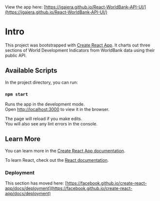 View the app here: [https://jgajera.github.io/React-WorldBank-API-UI/](https://jgajera.github.io/React-WorldBank-API-UI/)


# Intro

This project was bootstrapped with [Create React App](https://github.com/facebook/create-react-app). It charts out three sections of World Development Indicators from WorldBank data using their public API.

## Available Scripts

In the project directory, you can run:

### `npm start`

Runs the app in the development mode.\
Open [http://localhost:3000](http://localhost:3000) to view it in the browser.

The page will reload if you make edits.\
You will also see any lint errors in the console.


## Learn More

You can learn more in the [Create React App documentation](https://facebook.github.io/create-react-app/docs/getting-started).

To learn React, check out the [React documentation](https://reactjs.org/).


### Deployment

This section has moved here: [https://facebook.github.io/create-react-app/docs/deployment](https://facebook.github.io/create-react-app/docs/deployment)
